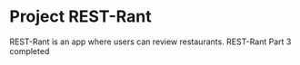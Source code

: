 # Project REST-Rant

REST-Rant is an app where users can review restaurants.
REST-Rant Part 3 completed 